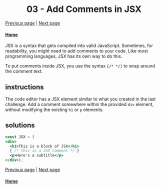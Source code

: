# <center>03 - Add Comments in JSX</center>

[Previous page](02-create-a-complex-jsx-element.md) | [Next page](04-render-html-elements-to-the-dom.md)

#### [Home](01-create-a-simple-jsx-element.md) 

JSX is a syntax that gets compiled into valid JavaScript. Sometimes, for readability, you might need to add comments to your code. Like most programming languages, JSX has its own way to do this.

To put comments inside JSX, you use the syntax `{/* */}` to wrap around the comment text.

## instructions 

The code editor has a JSX element similar to what you created in the last challenge. Add a comment somewhere within the provided `div` element, without modifying the existing `h1` or `p` elements.

## solutions 

```jsx
const JSX = (
<div>
  <h1>This is a block of JSX</h1>
  { /* this is a JSX comment */ }
  <p>Here's a subtitle</p>
</div>);
```


[Previous page](02-create-a-complex-jsx-element.md) | [Next page](04-render-html-elements-to-the-dom.md)

#### [Home](https://github.com/beatlesm/beatlesm/tree/main/curriculum/challenges/03-front-end-development-libraries/react) 